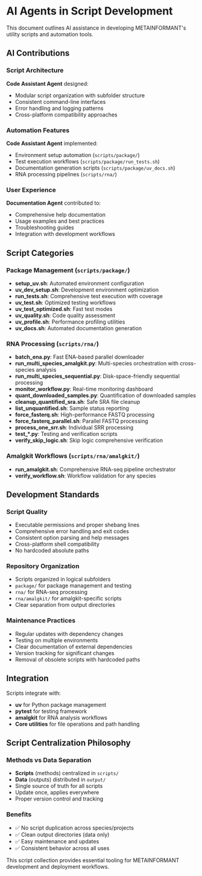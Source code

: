 # AI Agents in Script Development

This document outlines AI assistance in developing METAINFORMANT's utility scripts and automation tools.

## AI Contributions

### Script Architecture
**Code Assistant Agent** designed:
- Modular script organization with subfolder structure
- Consistent command-line interfaces
- Error handling and logging patterns
- Cross-platform compatibility approaches

### Automation Features
**Code Assistant Agent** implemented:
- Environment setup automation (`scripts/package/`)
- Test execution workflows (`scripts/package/run_tests.sh`)
- Documentation generation scripts (`scripts/package/uv_docs.sh`)
- RNA processing pipelines (`scripts/rna/`)

### User Experience
**Documentation Agent** contributed to:
- Comprehensive help documentation
- Usage examples and best practices
- Troubleshooting guides
- Integration with development workflows

## Script Categories

### Package Management (`scripts/package/`)
- **setup_uv.sh**: Automated environment configuration
- **uv_dev_setup.sh**: Development environment optimization
- **run_tests.sh**: Comprehensive test execution with coverage
- **uv_test.sh**: Optimized testing workflows
- **uv_test_optimized.sh**: Fast test modes
- **uv_quality.sh**: Code quality assessment
- **uv_profile.sh**: Performance profiling utilities
- **uv_docs.sh**: Automated documentation generation

### RNA Processing (`scripts/rna/`)
- **batch_ena.py**: Fast ENA-based parallel downloader
- **run_multi_species_amalgkit.py**: Multi-species orchestration with cross-species analysis
- **run_multi_species_sequential.py**: Disk-space-friendly sequential processing
- **monitor_workflow.py**: Real-time monitoring dashboard
- **quant_downloaded_samples.py**: Quantification of downloaded samples
- **cleanup_quantified_sra.sh**: Safe SRA file cleanup
- **list_unquantified.sh**: Sample status reporting
- **force_fasterq.sh**: High-performance FASTQ processing
- **force_fasterq_parallel.sh**: Parallel FASTQ processing
- **process_one_srr.sh**: Individual SRR processing
- **test_*.py**: Testing and verification scripts
- **verify_skip_logic.sh**: Skip logic comprehensive verification

### Amalgkit Workflows (`scripts/rna/amalgkit/`)
- **run_amalgkit.sh**: Comprehensive RNA-seq pipeline orchestrator
- **verify_workflow.sh**: Workflow validation for any species

## Development Standards

### Script Quality
- Executable permissions and proper shebang lines
- Comprehensive error handling and exit codes
- Consistent option parsing and help messages
- Cross-platform shell compatibility
- No hardcoded absolute paths

### Repository Organization
- Scripts organized in logical subfolders
- `package/` for package management and testing
- `rna/` for RNA-seq processing
- `rna/amalgkit/` for amalgkit-specific scripts
- Clear separation from output directories

### Maintenance Practices
- Regular updates with dependency changes
- Testing on multiple environments
- Clear documentation of external dependencies
- Version tracking for significant changes
- Removal of obsolete scripts with hardcoded paths

## Integration

Scripts integrate with:
- **uv** for Python package management
- **pytest** for testing framework
- **amalgkit** for RNA analysis workflows
- **Core utilities** for file operations and path handling

## Script Centralization Philosophy

### Methods vs Data Separation
- **Scripts** (methods) centralized in `scripts/`
- **Data** (outputs) distributed in `output/`
- Single source of truth for all scripts
- Update once, applies everywhere
- Proper version control and tracking

### Benefits
- ✅ No script duplication across species/projects
- ✅ Clean output directories (data only)
- ✅ Easy maintenance and updates
- ✅ Consistent behavior across all uses

This script collection provides essential tooling for METAINFORMANT development and deployment workflows.

